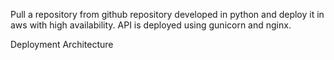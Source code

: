 Pull a repository from github repository developed in python and deploy 
it in aws with high availability.
API is deployed using gunicorn and nginx.


Deployment Architecture


			
			
